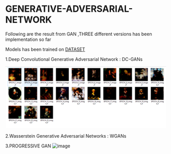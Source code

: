# GENERATIVE-ADVERSARIAL-NETWORK
Following are the result from GAN ,THREE different versions has been implementation so far


Models has been trained on [DATASET](https://www.kaggle.com/datasets/karnikakapoor/art-portraits)


1.Deep Convolutional Generative Adversarial Network : DC-GANs

![](DCGAN_OUTPUT.png)

2.Wasserstein Generative Adversarial Networks : WGANs


3.PROGRESSIVE GAN
![image](https://github.com/user-attachments/assets/b7884117-efe4-4ea6-b5c9-4a994f913f6d)


